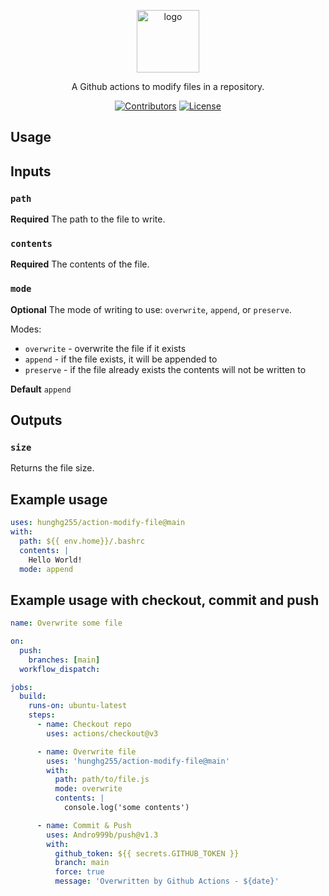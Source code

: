 <p align="center">
<a href="https://www.npmjs.com/package/action-modify-file" target="_blank" rel="noopener noreferrer">
<img src="https://api.iconify.design/simple-icons:githubactions.svg?color=%23cefdb4" alt="logo" width='100'/></a>
</p>

<p align="center">
  A Github actions to modify files in a repository.
</p>

<p align="center">
  <a href="https://github.com/hunghg255/action-modify-file/graphs/contributors" target="_blank" rel="noopener noreferrer"><img src="https://img.shields.io/badge/all_contributors-1-orange.svg" alt="Contributors" /></a>
  <a href="https://github.com/hunghg255/action-modify-file/blob/main/LICENSE" target="_blank" rel="noopener noreferrer"><img src="https://badgen.net/github/license/hunghg255/action-modify-file" alt="License" /></a>
</p>

## Usage

## Inputs

### `path`

**Required** The path to the file to write.

### `contents`

**Required** The contents of the file.

### `mode`

**Optional** The mode of writing to use: `overwrite`, `append`, or `preserve`.

Modes:

- `overwrite` - overwrite the file if it exists
- `append` - if the file exists, it will be appended to
- `preserve` - if the file already exists the contents will not be written to

**Default** `append`

## Outputs

### `size`

Returns the file size.

## Example usage

```yaml
uses: hunghg255/action-modify-file@main
with:
  path: ${{ env.home}}/.bashrc
  contents: |
    Hello World!
  mode: append
```

## Example usage with checkout, commit and push

```yaml
name: Overwrite some file

on:
  push:
    branches: [main]
  workflow_dispatch:

jobs:
  build:
    runs-on: ubuntu-latest
    steps:
      - name: Checkout repo
        uses: actions/checkout@v3

      - name: Overwrite file
        uses: 'hunghg255/action-modify-file@main'
        with:
          path: path/to/file.js
          mode: overwrite
          contents: |
            console.log('some contents')

      - name: Commit & Push
        uses: Andro999b/push@v1.3
        with:
          github_token: ${{ secrets.GITHUB_TOKEN }}
          branch: main
          force: true
          message: 'Overwritten by Github Actions - ${date}'
```
